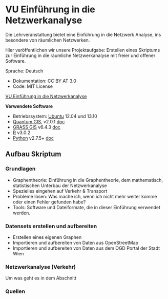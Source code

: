 VU Einführung in die Netzwerkanalyse
==============================
 
Die Lehrveranstaltung bietet eine Einführung in die Netzwerk Analyse, ins besondere von räumlichen Netzwerken.

Hier veröffentlichen wir unsere Projektaufgabe: Erstellen eines Skriptums zur Einführung in die räumliche Netzwerkanalyse mit freier und offener Software. 

Sprache: Deutsch
- Dokumentation: CC BY AT 3.0
- Code: MIT License

[VU Einführung in die Netzwerkanalyse](http://openscienceasap.org/education/courses/vu-einfuehrung-geo-netzwerkanalyse/) 


**Verwendete Software**
- Betriebssystem: [Ubuntu](http://www.ubuntu.com/) 12.04 und 13.10
- [Quantum GIS](http://qgis.org), v2.0.1 [doc](http://qgis.org/de/docs/index.html)
- [GRASS GIS](http://grass.osgeo.org/) v6.4.3 [doc](http://grass.osgeo.org/documentation/)
- [R](http://www.r-project.org/) v3.0.2
- [Python](http://www.python.org/) v2.7.5+ [doc](http://www.python.org/doc/)

## Aufbau Skriptum

### Grundlagen
- Graphentheorie: Einführung in die Graphentheorie, dem mathematisch, statistischen Unterbau der Netzwerkanalyse
- Spezielles eingehen auf Verkehr & Transport
- Probleme lösen: Was mache ich, wenn ich nicht mehr weiter komme oder einen Fehler gefunden habe?
- Tools: Software und Dateiformate, die in dieser Einführung verwendet werden.

### Datensets erstellen und aufbereiten
- Erstellen eines eigenen Graphen
- Importieren und aufbereiten von Daten aus OpenStreetMap
- Importieren und aufbereiten von Daten aus dem OGD Portal der Stadt Wien

### Netzwerkanalyse (Verkehr)
Um was geht es in dem Abschnitt 

### Quellen





